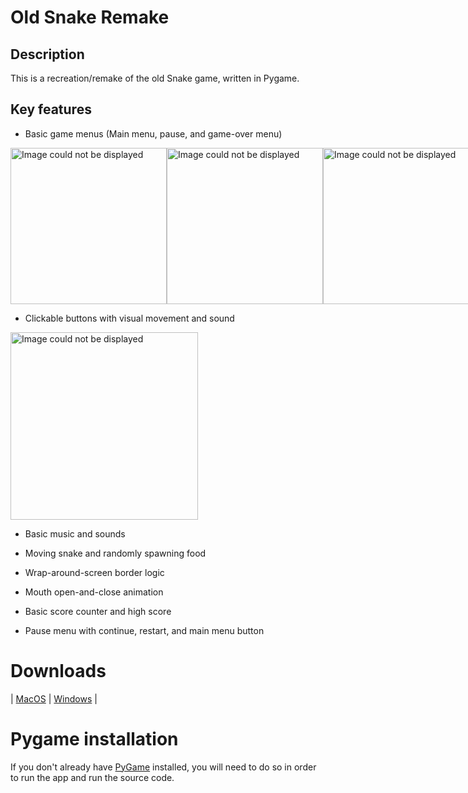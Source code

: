 # Old Snake Remake

## Description

This is a recreation/remake of the old Snake game, written in Pygame.

## Key features

- Basic game menus (Main menu, pause, and game-over menu)
<div style="display: flex;">
  <img src="https://i.imgur.com/fJJzWT6.jpg" alt="Image could not be displayed" width="250"/>
  <img src="https://i.imgur.com/nA0ufLY.png" alt="Image could not be displayed" width="250"/>
  <img src="https://i.imgur.com/VwdB8Kz.png" alt="Image could not be displayed" width="250"/>
</div>

- Clickable buttons with visual movement and sound
<img src="https://i.imgur.com/R2vg0En.gif" alt="Image could not be displayed" width="300"/>

- Basic music and sounds

- Moving snake and randomly spawning food
- Wrap-around-screen border logic
- Mouth open-and-close animation
  
- Basic score counter and high score
- Pause menu with continue, restart, and main menu button

# Downloads
| [MacOS](https://drive.google.com/file/d/1PLObGiXQJcIRGhAdnEI0jp8995cOF7Rv/view?usp=sharing) | [Windows]() |

# Pygame installation
If you don't already have [PyGame](https://www.pygame.org/wiki/GettingStarted) installed, you will need to do so in order to run the app and run the source code.
